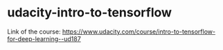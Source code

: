 # udacity-intro-to-tensorflow

Link of the course:
https://www.udacity.com/course/intro-to-tensorflow-for-deep-learning--ud187
